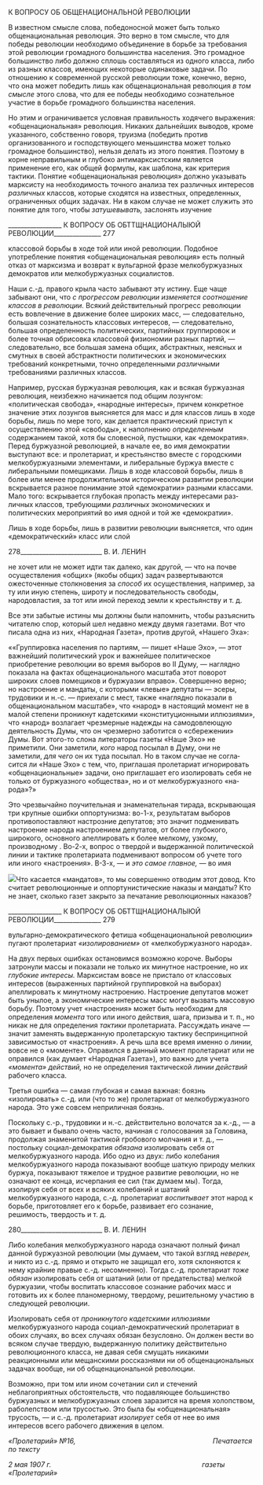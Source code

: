 К ВОПРОСУ ОБ ОБЩЕНАЦИОНАЛЬНОЙ РЕВОЛЮЦИИ

В известном смысле слова, победоносной может быть только общенациональная ре­волюция. Это верно в том смысле, что для победы революции необходимо объединение в борьбе за требования этой революции громадного большинства населения. Это гро­мадное большинство либо должно сплошь составляться из одного класса, либо из раз­ных классов, имеющих некоторые одинаковые задачи. По отношению к современной русской революции тоже, конечно, верно, что она может победить лишь как общена­циональная революция _в том смысле_ этого слова, что для ее победы необходимо созна­тельное участие в борьбе громадного большинства населения.

Но этим и ограничивается условная правильность ходячего выражения: «общена­циональная» революция. Никаких дальнейших выводов, кроме указанного, собственно говоря, труизма (победить против организованного и господствующего меньшинства может только громадное большинство), нельзя делать из этого понятия. Поэтому в кор­не неправильным и глубоко антимарксистским является применение его, как общей формулы, как шаблона, как критерия тактики. Понятие «общенациональная револю­ция» должно указывать марксисту на необходимость точного анализа тех различных интересов _различных_ классов, которые сходятся на известных, определенных, ограни­ченных общих задачах. Ни в каком случае не может служить это понятие для того, что­бы _затушевывать,_ заслонять изучение

  

_________________ К ВОПРОСУ ОБ ОБТТЩНАЦИОНАЛЫЮЙ РЕВОЛЮЦИИ_______________ 277

классовой борьбы в ходе той или иной революции. Подобное употребление понятия «общенациональная революция» есть полный отказ от марксизма и возврат к вульгар­ной фразе мелкобуржуазных демократов или мелкобуржуазных социалистов.

Наши с.-д. правого крыла часто забывают эту истину. Еще чаще забывают они, что _с прогрессом революции изменяется соотношение классов в революции._ Всякий действи­тельный прогресс революции есть вовлечение в движение более широких масс, — сле­довательно, большая сознательность классовых интересов, — следовательно, большая определенность политических, партийных группировок и более точная обрисовка клас­совой физиономии разных партий, — следовательно, все большая замена общих, абст­рактных, неясных и смутных в своей абстрактности политических и экономических требований конкретными, точно определенными _различными_ требованиями различных классов.

Например, русская буржуазная революция, как и всякая буржуазная революция, не­избежно начинается под общим лозунгом: «политическая свобода», «народные интере­сы», причем конкретное значение этих лозунгов выясняется для масс и для классов лишь в ходе борьбы, лишь по мере того, как делается практический приступ к осущест­влению этой «свободы», к наполнению _определенным_ содержанием такой, хотя бы сло­весной, пустышки, как «демократия». Перед буржуазной революцией, в начале ее, во имя демократии выступают все: и пролетариат, и крестьянство вместе с городскими мелкобуржуазными элементами, и либеральные буржуа вместе с либеральными поме­щиками. Лишь в ходе классовой борьбы, лишь в более или менее продолжительном ис­торическом развитии революции вскрывается разное понимание этой «демократии» разными классами. Мало того: вскрывается глубокая пропасть между интересами раз­личных классов, требующими _различных_ экономических и политических мероприятий во имя одной и той же «демократии».

Лишь в ходе борьбы, лишь в развитии революции выясняется, что один «демократи­ческий» класс или слой

  

278__________________________ В. И. ЛЕНИН

не хочет или не может идти так далеко, как другой, — что на почве осуществления «общих» (якобы общих) задач развертываются ожесточенные столкновения за _способ_ их осуществления, например, за ту или иную степень, широту и последовательность свободы, народовластия, за тот или иной переход земли к крестьянству и т. д.

Все эти забытые истины мы должны были напомнить, чтобы разъяснить читателю спор, который шел недавно между двумя газетами. Вот что писала одна из них, «На­родная Газета», против другой, «Нашего Эха»:

««Группировка населения по партиям, — пишет «Наше Эхо», — этот важнейший политический урок и важнейшее политическое приобретение революции во время выборов во II Думу, — наглядно показала на фактах общенационального масштаба этот поворот широких слоев помещиков и буржуазии вправо». Совершенно верно; но настроение и мандаты, с которыми «левые» депутаты — эсеры, трудовики и н.-с. — приехали с мест, также «наглядно показали в общенациональном масштабе», что «народ» в настоя­щий момент не в малой степени проникнут кадетскими «конституционными иллюзиями», что «народ» возлагает чрезмерные надежды на самодовлеющую деятельность Думы, что он чрезмерно заботится о «сбережении» Думы. Вот этого-то слона литераторы газеты «Наше Эхо» не приметили. Они заметили, _кого_ народ посылал в Думу, они не заметили, _для чего_ он их туда посылал. Но в таком случае не согла­сится ли «Наше Эхо» с тем, что, приглашая пролетариат игнорировать «общенациональные» задачи, оно приглашает его изолировать себя не только от буржуазного «общества», но и от мелкобуржуазного «на­рода»?»

Это чрезвычайно поучительная и знаменательная тирада, вскрывающая три крупные ошибки оппортунизма: во-1-х, результатам выборов противопоставляют настрозние депутатов; это значит подменивать настроение народа настроением депутатов, от более глубокого, широкого, основного апеллировать к более мелкому, узкому, производно­му . Во-2-х, вопрос о твердой и выдержанной политической линии и тактике пролета­риата подменивают вопросом об учете того или иного «настроения». В-З-х, — и _это самое главное,_ — во имя

![](file:///C:/Users/bot32/AppData/Local/Temp/msohtmlclip1/01/clip_image001.png)Что касается «мандатов», то мы совершенно отводим этот довод. Кто считает революционные и оп­портунистические наказы и мандаты? Кто не знает, сколько газет закрыто за печатание революционных наказов?

  

_________________ К ВОПРОСУ ОБ ОБТТЩНАЦИОНАЛЫЮЙ РЕВОЛЮЦИИ_______________ 279

вульгарно-демократического фетиша «общенациональной революции» пугают проле­тариат _«изолированием»_ от «мелкобуржуазного народа».

На двух первых ошибках остановимся возможно короче. Выборы затронули массы и показали не только их минутное настроение, но их _глубокие интересы._ Марксистам во­все не пристало от классовых интересов (выраженных партийной группировкой на вы­борах) апеллировать к минутному настроению. Настроение депутатов может быть уны­лое, а экономические интересы масс могут вызвать массовую борьбу. Поэтому учет «настроения» может быть необходим для определения _момента_ того или иного дейст­вия, шага, призыва и т. п., но никак не для определения _тактики_ пролетариата. Рассу­ждать иначе — значит заменять выдержанную пролетарскую тактику беспринципной зависимостью от «настроения». А речь шла все время именно о _линии,_ вовсе не о «мо­менте». Оправился в данный момент пролетариат или не оправился (как думает «На­родная Газета»), это важно для учета _«момента» действий,_ но не определения тактиче­ской _линии действий_ рабочего класса.

Третья ошибка — самая глубокая и самая важная: боязнь «изолировать» с.-д. или (что то же) пролетариат от мелкобуржуазного народа. Это уже совсем неприличная бо­язнь.

Поскольку с.-р., трудовики и н.-с. действительно волочатся за к.-д., — а это бывает и бывало очень часто, начиная с голосования за Головина, продолжая знаменитой такти­кой гробового молчания и т. д., — постольку социал-демократия _обязана_ изолировать себя от мелкобуржуазного народа. Ибо одно из двух: либо колебания мелкобуржуазно­го народа показывают вообще шаткую природу мелких буржуа, показывают тяжелое и трудное развитие революции, но не означают ее конца, исчерпания ее сил (так думаем мы). Тогда, изолируя себя от всех и всяких колебаний и шатаний мелкобуржуазного народа, с.-д. пролетариат _воспитывает_ этот народ к борьбе, приготовляет его к борьбе, развивает его сознание, решимость, твердость и т. д.

  

280__________________________ В. И. ЛЕНИН

Либо колебания мелкобуржуазного народа означают полный финал данной буржуазной революции (мы думаем, что такой взгляд _неверен,_ и никто из с.-д. прямо и открыто не защищал его, хотя склоняются к нему крайние правые с.-д. несомненно). Тогда с.-д. пролетариат _тоже обязан_ изолировать себя от шатаний (или от предательства) мелкой буржуазии, чтобы воспитать классовое сознание рабочих масс и готовить их к более планомерному, твердому, решительному участию в следующей революции.

Изолировать себя от _проникнутого кадетскими иллюзиями_ мелкобуржуазного наро­да социал-демократический пролетариат в обоих случаях, во всех случаях обязан без­условно. Он должен вести во всяком случае твердую, выдержанную политику действи­тельно революционного класса, не давая себя смущать никакими реакционными или мещанскими россказнями ни об общенациональных задачах вообще, ни об общенацио­нальной революции.

Возможно, при том или ином сочетании сил и стечений неблагоприятных обстоя­тельств, что подавляющее большинство буржуазных и мелкобуржуазных слоев зара­зится на время холопством, раболепством или трусостью. Это была бы «общенацио­нальная» трусость, — и с.-д. пролетариат _изолирует_ себя от нее во имя интересов всего рабочего движения в целом.

_«Пролетарий» №16,                                                                       Печатается по тексту_

_2 мая 1907 г.                                                                              газеты «Пролетарий»_